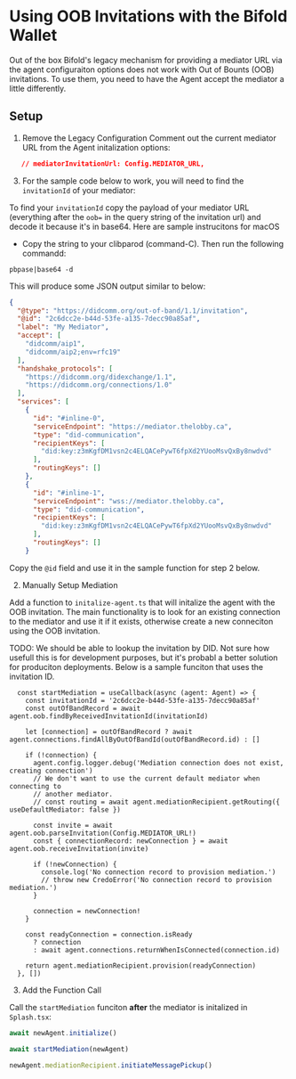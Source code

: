 # Using OOB Invitations with the Bifold Wallet

Out of the box Bifold's legacy mechanism for providing a mediator URL via the agent configuraiton options does not work with Out of Bounts (OOB) invitations. To use them, you need to have the Agent accept the mediator a little differently.

## Setup

1. Remove the Legacy Configuration
   Comment out the current mediator URL from the Agent initalization options:

```json
   // mediatorInvitationUrl: Config.MEDIATOR_URL,
```

3. For the sample code below to work, you will need to find the `invitationId` of your mediator:

To find your `invitationId` copy the payload of your mediator URL (everything after the `oob=` in the query string of the invitation url) and decode it because it's in base64. Here are sample instrucitons for macOS

- Copy the string to your clibparod (command-C). Then run the following commandd:

```bash!
pbpase|base64 -d
```

This will produce some JSON output similar to below:

```json
{
  "@type": "https://didcomm.org/out-of-band/1.1/invitation",
  "@id": "2c6dcc2e-b44d-53fe-a135-7decc90a85af",
  "label": "My Mediator",
  "accept": [
    "didcomm/aip1",
    "didcomm/aip2;env=rfc19"
  ],
  "handshake_protocols": [
    "https://didcomm.org/didexchange/1.1",
    "https://didcomm.org/connections/1.0"
  ],
  "services": [
    {
      "id": "#inline-0",
      "serviceEndpoint": "https://mediator.thelobby.ca",
      "type": "did-communication",
      "recipientKeys": [
        "did:key:z3mKgfDM1vsn2c4ELQACePywT6fpXd2YUooMsvQxBy8nwdvd"
      ],
      "routingKeys": []
    },
    {
      "id": "#inline-1",
      "serviceEndpoint": "wss://mediator.thelobby.ca",
      "type": "did-communication",
      "recipientKeys": [
        "did:key:z3mKgfDM1vsn2c4ELQACePywT6fpXd2YUooMsvQxBy8nwdvd"
      ],
      "routingKeys": []
    }

```

Copy the `@id` field and use it in the sample function for step 2 below.

2. Manually Setup Mediation

Add a function to `initalize-agent.ts` that will initalize the agent with the OOB invitation. The main functionality is to look for an existing connection to the mediator and use it if it exists, otherwise create a new conneciton using the OOB invitation.

TODO: We should be able to lookup the invitation by DID. Not sure how usefull this is for development purposes, but it's probabl a better solution for produciton deployments. Below is a sample funciton that uses the invitation ID.

```typescript!
  const startMediation = useCallback(async (agent: Agent) => {
    const invitationId = '2c6dcc2e-b44d-53fe-a135-7decc90a85af'
    const outOfBandRecord = await agent.oob.findByReceivedInvitationId(invitationId)

    let [connection] = outOfBandRecord ? await agent.connections.findAllByOutOfBandId(outOfBandRecord.id) : []

    if (!connection) {
      agent.config.logger.debug('Mediation connection does not exist, creating connection')
      // We don't want to use the current default mediator when connecting to
      // another mediator.
      // const routing = await agent.mediationRecipient.getRouting({ useDefaultMediator: false })

      const invite = await agent.oob.parseInvitation(Config.MEDIATOR_URL!)
      const { connectionRecord: newConnection } = await agent.oob.receiveInvitation(invite)

      if (!newConnection) {
        console.log('No connection record to provision mediation.')
        // throw new CredoError('No connection record to provision mediation.')
      }

      connection = newConnection!
    }

    const readyConnection = connection.isReady
      ? connection
      : await agent.connections.returnWhenIsConnected(connection.id)

    return agent.mediationRecipient.provision(readyConnection)
  }, [])

```

3. Add the Function Call

Call the `startMediation` funciton **after** the mediator is initalized in `Splash.tsx`:

```typescript
await newAgent.initialize()

await startMediation(newAgent)

newAgent.mediationRecipient.initiateMessagePickup()
```
